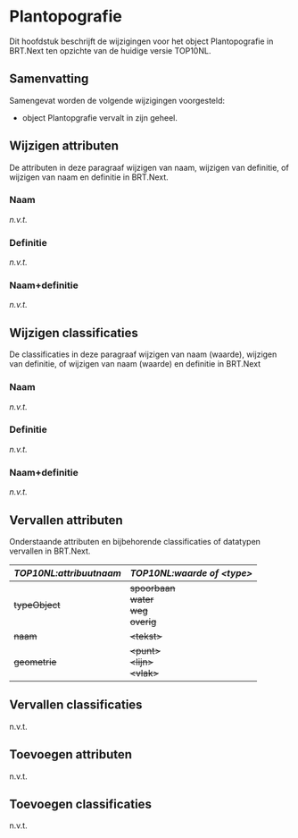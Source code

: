 Plantopografie
==============

Dit hoofdstuk beschrijft de wijzigingen voor het object Plantopografie in
BRT.Next ten opzichte van de huidige versie TOP10NL.

Samenvatting
------------

Samengevat worden de volgende wijzigingen voorgesteld:

-   object Plantopgrafie vervalt in zijn geheel.

Wijzigen attributen
-------------------

De attributen in deze paragraaf wijzigen van naam, wijzigen van definitie, of
wijzigen van naam en definitie in BRT.Next.

### Naam

*n.v.t.*

### Definitie

*n.v.t.*

### Naam+definitie

*n.v.t.*

Wijzigen classificaties
-----------------------

De classificaties in deze paragraaf wijzigen van naam (waarde), wijzigen van
definitie, of wijzigen van naam (waarde) en definitie in BRT.Next

### Naam

*n.v.t.*

### Definitie

*n.v.t.*

### Naam+definitie

*n.v.t.*

Vervallen attributen
--------------------

Onderstaande attributen en bijbehorende classificaties of datatypen vervallen in
BRT.Next.

| *TOP10NL:attribuutnaam* | *TOP10NL:waarde of \<type\>*                                  |
|-------------------------|---------------------------------------------------------------|
| ~~typeObject~~      | ~~spoorbaan~~<br />~~water~~<br />~~weg~~<br />~~overig~~ |
| ~~naam~~            | ~~\<tekst\>~~                                             |
| ~~geometrie~~       | ~~\<punt\>~~<br />~~\<lijn\>~~<br />~~\<vlak\>~~          |

Vervallen classificaties
------------------------

n.v.t.

Toevoegen attributen
--------------------

n.v.t.

Toevoegen classificaties
------------------------

n.v.t.
